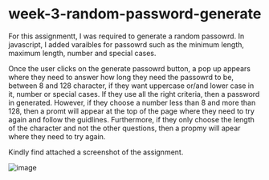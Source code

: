 # week-3-random-password-generate
For this assignmentt, I was required to generate a random passowrd.
In javascript, I added varaibles for passowrd such as the minimum length, maximum length, number and special cases. 

Once the user clicks on the generate passowrd button, a pop up appears where they  need to answer how long they need the passowrd to be, between 8 and 128 character, if they want uppercase or/and lower case in it, number or special cases. If they use all the right criteria, then a password in generated. However, if they choose a number less than 8 and more than 128, then a promt will appear at the top of the page where they need to try again and follow the guidlines. Furthermore, if they only choose the length of the character and not the other questions, then a propmy will apear where they need to try again.

Kindly find attached a screenshot of the assignment.

![image](https://user-images.githubusercontent.com/76731133/110247545-6e198700-7f75-11eb-8736-2a0f018f6485.png)
